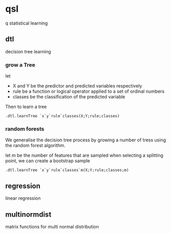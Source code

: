 # qsl
q statistical learning

## dtl
decision tree learning

### grow a Tree

let
 
* X and Y be the predictor and predicted variables respectively
* rule be a function or logical operator applied to a set of ordinal numbers
* classes be the classification of the predicted variable

Then to learn a tree 
```
.dtl.learnTree `x`y`rule`classes(X;Y;rule;classes)
```

### random forests

We generalise the decision tree process by growing a number of tress using the random forest algorithm. 

let m be the number of features that are sampled when selecting a splitting point, we can create a bootstrap sample  
```
.dtl.learnTree `x`y`rule`classes`m(X;Y;rule;classes;m)
```


## regression
linear regression

## multinormdist
matrix functions for multi normal distribution
